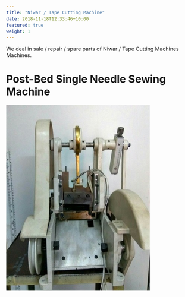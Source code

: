 ```yaml
---
title: "Niwar / Tape Cutting Machine"
date: 2018-11-18T12:33:46+10:00
featured: true
weight: 1
---
```


We deal in sale / repair / spare parts of Niwar / Tape Cutting Machines Machines.


# Post-Bed Single Needle Sewing Machine
![Post-Bed Shoe Upper Sewing Machine](/images/niwar-tape-cutting-machine.jpg)

